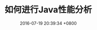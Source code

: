 ---
layout: post
title: "如何进行Java性能分析"
date: 2016-07-19 20:39:34 +0800
comments: true
categories: java
---